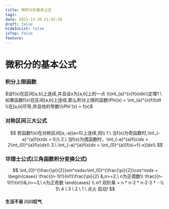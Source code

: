 ```yaml
---
title: 微积分的基本公式
tags: 
date: 2023-12-20 21:55:50
draft: false
hideInList: false
isTop: false
feature:
---
```

# 微积分的基本公式

### 积分上限函数

$设f(x)在区间[a,b]上连续,并且设x为[a,b]上的一点 \\\int_{a}^{x}f(x)dx\\定理1 \ 如果函数f(x)在区间[a,b]上连续,那么积分上限的函数\Phi(x) = \int_{a}^{x}f(t)dt \\在[a,b]可导,并且他的导数\\\Phi'(x) = f(x)$





### 对称区间三大公式

$$
若函数f(x)在对称区间[a,-a](a>0)上连续,则\\
1.\ 当f(x)为奇函数时,\int_{-a}^{a}f(x)dx = 0;\\
2.\ 当f(x)为偶函数时，\int_{-a}^{a}f(x)dx = 2\int_{0}^{a}f(x)dx\\
3.\ \int_{-a}^{a}f(x)dx = \int_{0}^{a}[f(x)+f(-x)]dx\\
$$

### 华理士公式(三角函数积分变换公式)

$$
\int_{0}^{\frac{\pi}{2}}sin^nxdx=\int_{0}^{\frac{\pi}{2}}cos^nxdx = \begin{cases}
\frac{(n-1)!!}{n!!}\frac{\pi}{2} &,n>=2,\ n为正偶数\\
\frac{(n-1)!!}{n!!}&,n>=3,\ n为正奇数
\end{cases}
\\
n!! 双阶乘 = n * n-2 * n-2-2 * ···\\
5\ 4 \ 3 \ 2 \ 1 \ 点火 启动!
$$



#### 生活不易 川川叹气
